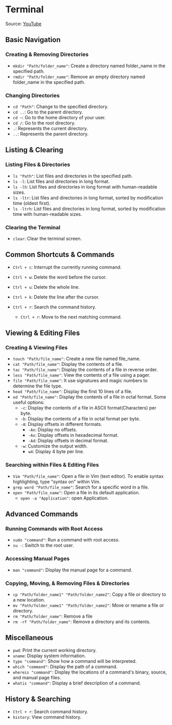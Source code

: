 # Terminal
Source: [YouTube](https://youtu.be/tw07ctwa7_8)

## Basic Navigation

### Creating & Removing Directories
- `mkdir "Path/folder_name"`: Create a directory named folder_name in the specified path.
- `rmdir "Path/folder_name"`: Remove an empty directory named folder_name in the specified path.

### Changing Directories
- `cd "Path"`: Change to the specified directory.
- `cd ..`: Go to the parent directory.
- `cd ~`: Go to the home directory of your user.
- `cd /`: Go to the root directory.
- `.`: Represents the current directory.
- `..`: Represents the parent directory.

## Listing & Clearing

### Listing Files & Directories
- `ls "Path"`: List files and directories in the specified path.
- `ls -l`: List files and directories in long format.
- `ls -lh`: List files and directories in long format with human-readable sizes.
- `ls -ltr`: List files and directories in long format, sorted by modification time (oldest first).
- `ls -ltrh`: List files and directories in long format, sorted by modification time with human-readable sizes.

### Clearing the Terminal
- `clear`: Clear the terminal screen.

## Common Shortcuts & Commands

- `Ctrl + c`: Interrupt the currently running command.
- `Ctrl + w`: Delete the word before the cursor.
- `Ctrl + u`: Delete the whole line.
- `Ctrl + k`: Delete the line after the cursor.

- `Ctrl + r`: Search the command history.
  - `Ctrl + r`: Move to the next matching command.


## Viewing & Editing Files

### Creating & Viewing Files
- `touch "Path/file_name"`: Create a new file named file_name.
- `cat "Path/file_name"`: Display the contents of a file.
- `tac "Path/file_name"`: Display the contents of a file in reverse order.
- `less "Path/file_name"`: View the contents of a file using a pager.
- `file "Path/file_name"`: It use signatures and magic numbers to determine the file type.
- `head "Path/file_name"`: Display the first 10 lines of a file.
- `od "Path/file_name"`: Display the contents of a file in octal format. Some useful options:
  - `-c`: Display the contents of a file in ASCII format(Characters) per byte.
  - `-b`: Display the contents of a file in octal format per byte.
  - `-A`: Display offsets in different formats.
    - `-An`: Display no offsets.
    - `-Ax`: Display offsets in hexadecimal format.
    - `-Ad`: Display offsets in decimal format.
  - `-w`: Customize the output width.
    - `w4`: Display 4 byte per line.


### Searching within Files & Editing Files
- `Vim "Path/file_name"`: Open a file in Vim (text editor). To enable syntax highlighting, type "syntax on" within Vim.
- `grep word "Path/file_name"`: Search for a specific word in a file.
- `open "Path/file_name"`: Open a file in its default application.
  - `open -a "Application"`: open Application.


## Advanced Commands

### Running Commands with Root Access
- `sudo "command"`: Run a command with root access.
- `su -`: Switch to the root user.

### Accessing Manual Pages
- `man "command"`: Display the manual page for a command.

### Copying, Moving, & Removing Files & Directories
- `cp "Path/folder_name1" "Path/folder_name2"`: Copy a file or directory to a new location.
- `mv "Path/folder_name1" "Path/folder_name2"`: Move or rename a file or directory.
- `rm "Path/folder_name"`: Remove a file
- `rm -rf "Path/folder_name"`: Remove a directory and its contents.

## Miscellaneous

- `pwd`: Print the current working directory.
- `uname`: Display system information.
- `type "command"`: Show how a command will be interpreted.
- `which "command"`: Display the path of a command.
- `whereis "command"`: Display the locations of a command's binary, source, and manual page files.
- `whatis "command"`: Display a brief description of a command.

## History & Searching

- `Ctrl + r`: Search command history.
- `history`: View command history.

